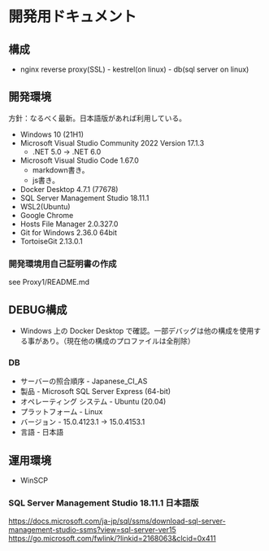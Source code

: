 # 開発用ドキュメント

## 構成

- nginx reverse proxy(SSL) - kestrel(on linux) - db(sql server on linux)

## 開発環境

方針：なるべく最新。日本語版があれば利用している。

- Windows 10 (21H1)
- Microsoft Visual Studio Community 2022 Version 17.1.3
  - .NET 5.0 -> .NET 6.0
- Microsoft Visual Studio Code 1.67.0
  - markdown書き。
  - js書き。
- Docker Desktop 4.7.1 (77678)
- SQL Server Management Studio 18.11.1
- WSL2(Ubuntu)
- Google Chrome
- Hosts File Manager 2.0.327.0
- Git for Windows 2.36.0 64bit
- TortoiseGit 2.13.0.1

### 開発環境用自己証明書の作成

see Proxy1/README.md

## DEBUG構成

- Windows 上の Docker Desktop で確認。一部デバッグは他の構成を使用する事があり。（現在他の構成のプロファイルは全削除）

### DB

- サーバーの照合順序 - Japanese_CI_AS
- 製品 - Microsoft SQL Server Express (64-bit)
- オペレーティング システム - Ubuntu (20.04)
- プラットフォーム - Linux
- バージョン - 15.0.4123.1 -> 15.0.4153.1
- 言語 - 日本語

## 運用環境

- WinSCP

### SQL Server Management Studio 18.11.1 日本語版

<https://docs.microsoft.com/ja-jp/sql/ssms/download-sql-server-management-studio-ssms?view=sql-server-ver15>
<https://go.microsoft.com/fwlink/?linkid=2168063&clcid=0x411>

